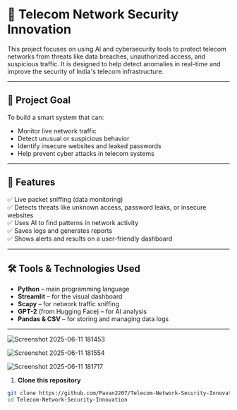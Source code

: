 # 📶 Telecom Network Security Innovation

This project focuses on using AI and cybersecurity tools to protect telecom networks from threats like data breaches, unauthorized access, and suspicious traffic. It is designed to help detect anomalies in real-time and improve the security of India's telecom infrastructure.

---

## 🧠 Project Goal

To build a smart system that can:

- Monitor live network traffic
- Detect unusual or suspicious behavior
- Identify insecure websites and leaked passwords
- Help prevent cyber attacks in telecom systems

---

## 🚀 Features

✅ Live packet sniffing (data monitoring)  
✅ Detects threats like unknown access, password leaks, or insecure websites  
✅ Uses AI to find patterns in network activity  
✅ Saves logs and generates reports  
✅ Shows alerts and results on a user-friendly dashboard

---

## 🛠️ Tools & Technologies Used

- **Python** – main programming language  
- **Streamlit** – for the visual dashboard  
- **Scapy** – for network traffic sniffing  
- **GPT-2** (from Hugging Face) – for AI analysis  
- **Pandas & CSV** – for storing and managing data logs

---


![Screenshot 2025-06-11 181453](https://github.com/user-attachments/assets/9562d664-24a1-4352-9632-67193d2d366f)


![Screenshot 2025-06-11 181554](https://github.com/user-attachments/assets/574883c4-0df9-48af-8a19-5d0a1a384ccc)


![Screenshot 2025-06-11 181717](https://github.com/user-attachments/assets/ac70f7c2-41ef-4e14-a3e9-18ed1d2978f9)








1. **Clone this repository**
```bash
git clone https://github.com/Pavan2207/Telecom-Network-Security-Innovation.git
cd Telecom-Network-Security-Innovation
